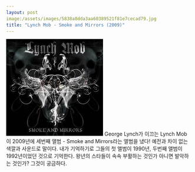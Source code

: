 ```yaml
---
layout: post
image:/assets/images/5838a8dda3aa60389521f81e7cecad79.jpg
title: "Lynch Mob - Smoke and Mirrors (2009)"
---
```


![image](/assets/images/5838a8dda3aa60389521f81e7cecad79.jpg)
George Lynch가 이끄는 Lynch Mob이 2009년에 세번째 앨범 - Smoke and Mirrors라는 앨범을 냈다! 
예전과 차이 없는 색깔과 사운드로 말이다. 내가 기억하기로 그들의 첫 앨범이 1990년, 두번째 앨범이 1992년이었던 것으로 기억한다. 
왕년의 스타들이 속속 부활하는 것인가 아니면 발악하는 것인가? 그것이 궁금하다.

